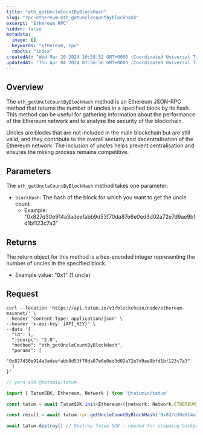 ```yaml
---
title: "eth_getUncleCountByBlockHash"
slug: "rpc-ethereum-eth_getunclecountbyblockhash"
excerpt: "Ethereum RPC"
hidden: false
metadata: 
  image: []
  keywords: "ethereum, rpc"
  robots: "index"
createdAt: "Wed Mar 20 2024 10:58:52 GMT+0000 (Coordinated Universal Time)"
updatedAt: "Thu Apr 04 2024 07:56:56 GMT+0000 (Coordinated Universal Time)"
---
```

## Overview

The `eth_getUncleCountByBlockHash` method is an Ethereum JSON-RPC method that returns the number of uncles in a specified block by its hash. This method can be useful for gathering information about the performance of the Ethereum network and to analyse the security of the blockchain.

Uncles are blocks that are not included in the main blockchain but are still valid, and they contribute to the overall security and decentralisation of the Ethereum network. The inclusion of uncles helps prevent centralisation and ensures the mining process remains competitive.

## Parameters

The `eth_getUncleCountByBlockHash` method takes one parameter:

- `blockHash`: The hash of the block for which you want to get the uncle count.
  - Example: "0x827d30e914a3adeefabb9d53f70da87e6e0ed3d02a72e7d9ae9bfd1bf123c7a3"

## Returns

The return object for this method is a hex-encoded integer representing the number of uncles in the specified block.

- Example value: "0x1" (1 uncle)

## Request

```curl cURL
curl --location 'https://api.tatum.io/v3/blockchain/node/ethereum-mainnet/' \
--header 'Content-Type: application/json' \
--header 'x-api-key: {API_KEY}' \
--data '{
  "id": 1,
  "jsonrpc": "2.0",
  "method": "eth_getUncleCountByBlockHash",
  "params": [
    "0x827d30e914a3adeefabb9d53f70da87e6e0ed3d02a72e7d9ae9bfd1bf123c7a3"
  ]
}'

```
```typescript JS SDK
// yarn add @tatumio/tatum

import { TatumSDK, Ethereum, Network } from '@tatumio/tatum'

const tatum = await TatumSDK.init<Ethereum>({network: Network.ETHEREUM})

const result = await tatum.rpc.getUncleCountByBlockHash('0x827d30e914a3adeefabb9d53f70da87e6e0ed3d02a72e7d9ae9bfd1bf123c7a3')

await tatum.destroy() // Destroy Tatum SDK - needed for stopping background jobs
```
